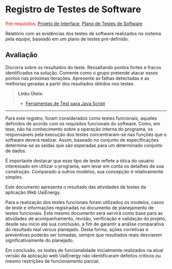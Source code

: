 # Registro de Testes de Software

<span style="color:red">Pré-requisitos: <a href="3-Projeto de Interface.md"> Projeto de Interface</a></span>, <a href="8-Plano de Testes de Software.md"> Plano de Testes de Software</a>

Relatório com as evidências dos testes de software realizados no sistema pela equipe, baseado em um plano de testes pré-definido.

## Avaliação

Discorra sobre os resultados do teste. Ressaltando pontos fortes e fracos identificados na solução. Comente como o grupo pretende atacar esses pontos nas próximas iterações. Apresente as falhas detectadas e as melhorias geradas a partir dos resultados obtidos nos testes.

> **Links Úteis**:
> - [Ferramentas de Test para Java Script](https://geekflare.com/javascript-unit-testing/)


-----------

Para este registro, foram considerados como testes funcionais, aqueles definidos de acordo com os requisitos funcionais do software. Como, em tese, não há conhecimento sobre a operação interna do programa, os responsáveis pela execução dos testes concentraram-se nas funções que o software deverá realizar. Assim, baseado no conjunto de especificações determina-se as saídas que são esperadas para um determinado conjunto de dados.

É importante destacar que esse tipo de teste reflete a ótica do usuário interessado em utilizar o programa, sem levar em conta os detalhes de sua construção. Comparado a outros modelos, sua concepção é relativamente simples.

Este documento apresenta o resultado das atividades de testes da aplicação Web UaiEnergy. 

Para a realização dos testes funcionais foram utilizados os modelos, casos de teste e informações registradas no documento de planejamento de testes funcionais. Este mesmo documento será servirá como base para as atividades de acompanhamento, revisão, verificação e validação do projeto, desde seu início até sua conclusão, a fim de garantir a análise comparativa do resultado real versus planejado. Desta forma, ações corretivas e preventivas poderão ser tomadas, sempre que resultados reais desviarem significativamente do planejado.

Em conclusão, os testes de funcionalidade inicialmente realizados na atual versão da aplicação web UaiEnergy não identificaram defeitos críticos ou mesmo restrições de funcionamento parcial.
